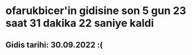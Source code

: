 # ofarukbicer'in gidisine son 5 gun 23 saat 31 dakika 22 saniye kaldi

## Gidis tarihi: 30.09.2022 :(